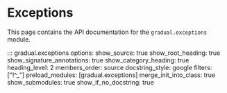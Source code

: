 # Exceptions

This page contains the API documentation for the `gradual.exceptions` module.

::: gradual.exceptions
    options:
        show_source: true
        show_root_heading: true
        show_signature_annotations: true
        show_category_heading: true
        heading_level: 2
        members_order: source
        docstring_style: google
        filters: ["!^_"]
        preload_modules: [gradual.exceptions]
        merge_init_into_class: true
        show_submodules: true
        show_if_no_docstring: true
